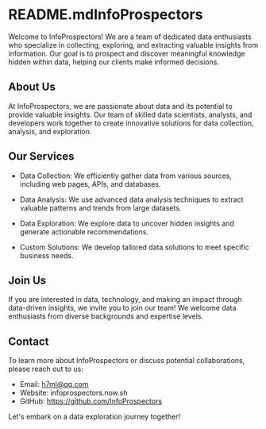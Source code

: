 README.mdInfoProspectors
================

Welcome to InfoProspectors! We are a team of dedicated data enthusiasts who specialize in collecting, exploring, and extracting valuable insights from information. Our goal is to prospect and discover meaningful knowledge hidden within data, helping our clients make informed decisions.

About Us
--------

At InfoProspectors, we are passionate about data and its potential to provide valuable insights. Our team of skilled data scientists, analysts, and developers work together to create innovative solutions for data collection, analysis, and exploration.

Our Services
------------

- Data Collection: We efficiently gather data from various sources, including web pages, APIs, and databases.

- Data Analysis: We use advanced data analysis techniques to extract valuable patterns and trends from large datasets.

- Data Exploration: We explore data to uncover hidden insights and generate actionable recommendations.

- Custom Solutions: We develop tailored data solutions to meet specific business needs.

Join Us
-------

If you are interested in data, technology, and making an impact through data-driven insights, we invite you to join our team! We welcome data enthusiasts from diverse backgrounds and expertise levels.

Contact
-------

To learn more about InfoProspectors or discuss potential collaborations, please reach out to us:

- Email: h7ml@qq.com
- Website: infoprospectors.now.sh
- GitHub: https://github.com/InfoProspectors

Let's embark on a data exploration journey together!
